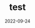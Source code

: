 ---
title: "test" 
categories:
    - comn
toc: true
toc_sticky: true
date: 2022-09-24
last_modified_at: 2022-09-24
---